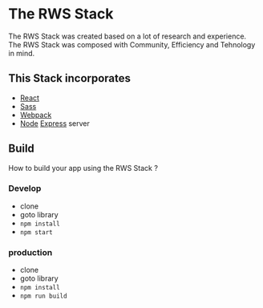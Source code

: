 # The RWS Stack
The RWS Stack  was created based on a lot of research and experience.  
The RWS Stack was composed with Community, Efficiency and Tehnology in mind.

## This Stack incorporates
- [React](https://facebook.github.io/react/)
- [Sass](http://sass-lang.com/)
- [Webpack](https://github.com/webpack/webpack)
- [Node](https://nodejs.org/en/) [Express](https://expressjs.com/) server

## Build
How to build your app using the RWS Stack ?  

### Develop
- clone
- goto library
- `npm install`
- `npm start`

### production
- clone
- goto library
- `npm install`
- `npm run build`
